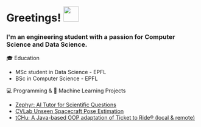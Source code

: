 # Greetings! <img src="https://github.com/user-attachments/assets/e1484799-dc56-4340-b0d6-e364b66fe9af" width="40">

### I'm an engineering student with a passion for Computer Science and Data Science.

🎓 Education
- MSc student in Data Science - EPFL
- BSc in Computer Science - EPFL

💻 Programming & 🤖 Machine Learning Projects
- [Zephyr: AI Tutor for Scientific Questions](https://github.com/EPFL-MNLP-2024-Zephyr)
- [CVLab Unseen Spacecraft Pose Estimation](https://github.com/JCHAVEROT/bachelor-thesis)
- [tCHu: A Java-based OOP adaptation of Ticket to Ride® (local & remote)](https://github.com/JCHAVEROT/tCHu)

<!-- ![marquee](https://github.com/user-attachments/assets/52258b4c-d431-464b-89a0-6a9e1b0c9295) -->
